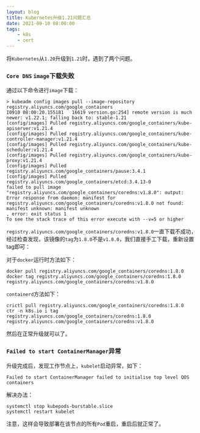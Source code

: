 ```yaml
---
layout: blog
title: Kubernetes升级1.21问题汇总
date: 2021-09-10 08:00:00
tags:
    - k8s
    - cert
---
```



将`Kubernetes`从`1.20`升级到`1.21`时，遇到了两个问题。

### `Core DNS` `image`下载失败
通过以下命令进行`image`下载：

```
> kubeadm config images pull --image-repository registry.aliyuncs.com/google_containers     
I0910 08:00:20.155181   16619 version.go:254] remote version is much newer: v1.22.1; falling back to: stable-1.21
[config/images] Pulled registry.aliyuncs.com/google_containers/kube-apiserver:v1.21.4
[config/images] Pulled registry.aliyuncs.com/google_containers/kube-controller-manager:v1.21.4
[config/images] Pulled registry.aliyuncs.com/google_containers/kube-scheduler:v1.21.4
[config/images] Pulled registry.aliyuncs.com/google_containers/kube-proxy:v1.21.4
[config/images] Pulled registry.aliyuncs.com/google_containers/pause:3.4.1
[config/images] Pulled registry.aliyuncs.com/google_containers/etcd:3.4.13-0
failed to pull image "registry.aliyuncs.com/google_containers/coredns:v1.8.0": output: Error response from daemon: manifest for registry.aliyuncs.com/google_containers/coredns:v1.8.0 not found: manifest unknown: manifest unknown
, error: exit status 1
To see the stack trace of this error execute with --v=5 or higher
```

`registry.aliyuncs.com/google_containers/coredns:v1.8.0`一直下载不成功，经过检查发现，该镜像的`tag`为`1.8.0`不是`v1.8.0`，我们直接手工下载，重新设置tag即可：

对于`docker`运行时方法如下：

```
docker pull registry.aliyuncs.com/google_containers/coredns:1.8.0
docker tag registry.aliyuncs.com/google_containers/coredns:1.8.0 registry.aliyuncs.com/google_containers/coredns:v1.8.0
```

`containerd`方法如下：
```
crictl pull registry.aliyuncs.com/google_containers/coredns:1.8.0
ctr -n k8s.io i tag registry.aliyuncs.com/google_containers/coredns:1.8.0 registry.aliyuncs.com/google_containers/coredns:v1.8.0
```

然后在正常升级就可以了。

### `Failed to start ContainerManager`异常

升级完成后，发现工作节点上，`kubelet`启动异常，如下：
```
Failed to start ContainerManager failed to initialise top level QOS containers
```

解决办法：
```
systemctl stop kubepods-burstable.slice
systemctl restart kubelet
```

注意，这样会导致部署在该节点的所有`Pod`重启，重启后就正常了。
